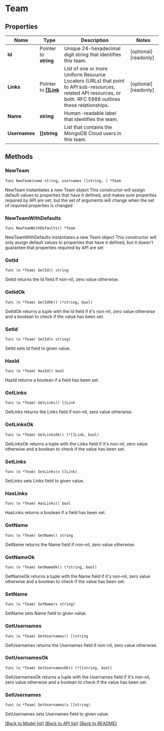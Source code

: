 # Team

## Properties

Name | Type | Description | Notes
------------ | ------------- | ------------- | -------------
**Id** | Pointer to **string** | Unique 24-hexadecimal digit string that identifies this team. | [optional] [readonly] 
**Links** | Pointer to [**[]Link**](Link.md) | List of one or more Uniform Resource Locators (URLs) that point to API sub-resources, related API resources, or both. RFC 5988 outlines these relationships. | [optional] [readonly] 
**Name** | **string** | Human-readable label that identifies the team. | 
**Usernames** | **[]string** | List that contains the MongoDB Cloud users in this team. | 

## Methods

### NewTeam

`func NewTeam(name string, usernames []string, ) *Team`

NewTeam instantiates a new Team object
This constructor will assign default values to properties that have it defined,
and makes sure properties required by API are set, but the set of arguments
will change when the set of required properties is changed

### NewTeamWithDefaults

`func NewTeamWithDefaults() *Team`

NewTeamWithDefaults instantiates a new Team object
This constructor will only assign default values to properties that have it defined,
but it doesn't guarantee that properties required by API are set

### GetId

`func (o *Team) GetId() string`

GetId returns the Id field if non-nil, zero value otherwise.

### GetIdOk

`func (o *Team) GetIdOk() (*string, bool)`

GetIdOk returns a tuple with the Id field if it's non-nil, zero value otherwise
and a boolean to check if the value has been set.

### SetId

`func (o *Team) SetId(v string)`

SetId sets Id field to given value.

### HasId

`func (o *Team) HasId() bool`

HasId returns a boolean if a field has been set.
### GetLinks

`func (o *Team) GetLinks() []Link`

GetLinks returns the Links field if non-nil, zero value otherwise.

### GetLinksOk

`func (o *Team) GetLinksOk() (*[]Link, bool)`

GetLinksOk returns a tuple with the Links field if it's non-nil, zero value otherwise
and a boolean to check if the value has been set.

### SetLinks

`func (o *Team) SetLinks(v []Link)`

SetLinks sets Links field to given value.

### HasLinks

`func (o *Team) HasLinks() bool`

HasLinks returns a boolean if a field has been set.
### GetName

`func (o *Team) GetName() string`

GetName returns the Name field if non-nil, zero value otherwise.

### GetNameOk

`func (o *Team) GetNameOk() (*string, bool)`

GetNameOk returns a tuple with the Name field if it's non-nil, zero value otherwise
and a boolean to check if the value has been set.

### SetName

`func (o *Team) SetName(v string)`

SetName sets Name field to given value.

### GetUsernames

`func (o *Team) GetUsernames() []string`

GetUsernames returns the Usernames field if non-nil, zero value otherwise.

### GetUsernamesOk

`func (o *Team) GetUsernamesOk() (*[]string, bool)`

GetUsernamesOk returns a tuple with the Usernames field if it's non-nil, zero value otherwise
and a boolean to check if the value has been set.

### SetUsernames

`func (o *Team) SetUsernames(v []string)`

SetUsernames sets Usernames field to given value.


[[Back to Model list]](../README.md#documentation-for-models) [[Back to API list]](../README.md#documentation-for-api-endpoints) [[Back to README]](../README.md)


